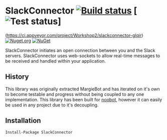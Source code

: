 # SlackConnector [![Build status](https://ci.appveyor.com/api/projects/status/m92929hjx6ab3jpl?svg=true)](https://ci.appveyor.com/project/Workshop2/slackconnector-glqir) [![Test status](http://teststatusbadge.azurewebsites.net/api/status/Workshop2/slackconnector-glqir)]
(https://ci.appveyor.com/project/Workshop2/slackconnector-glqir)  [![Nuget.org](https://img.shields.io/nuget/v/SlackConnector.svg?style=flat)](https://www.nuget.org/packages/SlackConnector) [![NuGet](https://img.shields.io/nuget/dt/SlackConnector.svg)](https://www.nuget.org/packages/SlackConnector)

SlackConnector initiates an open connection between you and the Slack servers. SlackConnector uses web-sockets to allow real-time messages to be received and handled within your application.

## History
This library was originally extracted MargieBot and has iterated on it's own to become testable and progress without being coupled to any one implementation. This library has been built for [noobot](http://github.com/noobot/noobot), however it can easily be used in any project due to it's decoupling.


## Installation
 
```
Install-Package SlackConnector
```
